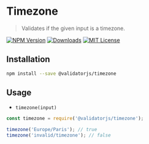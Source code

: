 # Timezone

> Validates if the given input is a timezone.

[![NPM Version](https://img.shields.io/npm/v/@validatorjs/timezone.svg)](https://www.npmjs.com/package/@validatorjs/timezone)
[![Downloads](https://img.shields.io/npm/dt/@validatorjs/timezone.svg)](https://www.npmjs.com/package/@validatorjs/timezone)
[![MIT License](https://img.shields.io/npm/l/@validatorjs/timezone.svg)](../../LICENSE)

## Installation

```bash
npm install --save @validatorjs/timezone
```

## Usage

- `timezone(input)`

```js
const timezone = require('@validatorjs/timezone');

timezone('Europe/Paris'); // true
timezone('invalid/timezone'); // false
```
